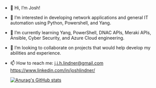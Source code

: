 - 👋 Hi, I’m Josh!
- 👀 I’m interested in developing network applications and general IT automation using Python, Powershell, and Yang.
- 🌱 I’m currently learning Yang, PowerShell, DNAC APIs, Meraki APIs, Ansible, Cyber Security, and Azure Cloud engineering.
- 💞️ I’m looking to collaborate on projects that would help develop my abilities and experience.
- 📫 How to reach me:
      j.j.h.lindner@gmail.com
      https://www.linkedin.com/in/joshlindner/
      
      
    [![Anurag's GitHub stats](https://github-readme-stats.vercel.app/api?username=aureliusatilius&theme=dark)](https://github.com/anuraghazra/github-readme-stats)



<!---
AureliusAtilius/AureliusAtilius is a ✨ special ✨ repository because its `README.md` (this file) appears on your GitHub profile.
You can click the Preview link to take a look at your changes.
--->
